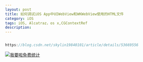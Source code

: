 ```yaml
---
layout: post
title: 如何调试iOS App中UIWebView和WKWebView使用的HTML文件
category: iOS
tags: iOS, Alcatraz，os x,CGContextRef
description:
---
```



```javascript

https://blog.csdn.net/skylin19840101/article/details/53669556

```









<script language="javascript" type="text/javascript" src="//js.users.51.la/19176892.js"></script>
<noscript><a href="//www.51.la/?19176892" target="_blank"><img alt="&#x6211;&#x8981;&#x5566;&#x514D;&#x8D39;&#x7EDF;&#x8BA1;" src="//img.users.51.la/19176892.asp" style="border:none" /></a></noscript>


